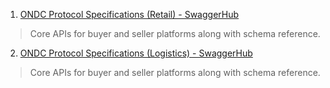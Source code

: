 1. [ONDC Protocol Specifications (Retail) - SwaggerHub](https://app.swaggerhub.com/apis/ONDC/ONDC-Protocol-Hyperlocal/1.0.7)

> Core APIs for buyer and seller platforms along with schema reference.

2. [ONDC Protocol Specifications (Logistics) - SwaggerHub](https://app.swaggerhub.com/apis/ONDC/ONDC-Protocol-Logistics/1.0.3)

> Core APIs for buyer and seller platforms along with schema reference.
